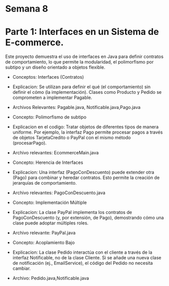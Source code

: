 # Semana 8
# Parte 1: Interfaces en un Sistema de E-commerce.

Este proyecto demuestra el uso de interfaces en Java para definir contratos de comportamiento, lo que permite la modularidad,
el polimorfismo por subtipo y un diseño orientado a objetos flexible.

- Conceptos: Interfaces (Contratos)
- Explicacion: Se utilizan para definir el qué (el comportamiento) sin definir el cómo (la implementación). Clases como Producto y Pedido se comprometen a implementar Pagable.
- Archivos Relevantes: Pagable.java, Notificable.java,Pago.java

- Concepto: Polimorfismo de subtipo
- Explicacion en el codigo: Tratar objetos de diferentes tipos de manera uniforme. Por ejemplo, la interfaz Pago permite procesar pagos a través de objetos TarjetaCredito o PayPal con el mismo método (procesarPago).
- Archivo relevantes: EcommerceMain.java

- Concepto: Herencia de Interfaces
- Explicacion: Una interfaz (PagoConDescuento) puede extender otra (Pago) para combinar y heredar contratos. Esto permite la creación de jerarquías de comportamiento.
- Archivo relevantes: PagoConDescuento.java

- Concepto: Implementación Múltiple
- Explicacion: La clase PayPal implementa los contratos de PagoConDescuento (y, por extensión, de Pago), demostrando cómo una clase puede adoptar múltiples roles.
- Archivo relevante: PayPal.java

- Concepto: Acoplamiento Bajo
- Explicacion: La clase Pedido interactúa con el cliente a través de la interfaz Notificable, no de la clase Cliente. Si se añade una nueva clase de notificación (ej., EmailService), el código del Pedido no necesita cambiar.
- Archivo: Pedido.java,Notificable.java
